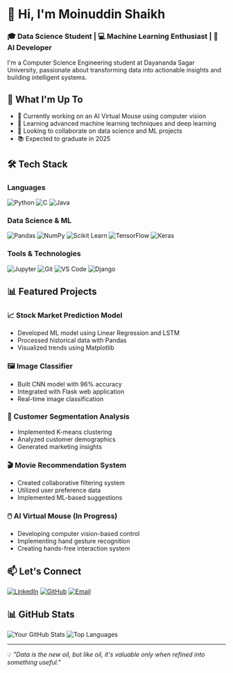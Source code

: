# 👋 Hi, I'm Moinuddin Shaikh

### 🎓 Data Science Student | 💻 Machine Learning Enthusiast | 🤖 AI Developer

I'm a Computer Science Engineering student at Dayananda Sagar University, passionate about transforming data into actionable insights and building intelligent systems.

## 🚀 What I'm Up To

- 🔭 Currently working on an AI Virtual Mouse using computer vision
- 🌱 Learning advanced machine learning techniques and deep learning
- 👯 Looking to collaborate on data science and ML projects
- 📚 Expected to graduate in 2025

## 🛠️ Tech Stack

### Languages
![Python](https://img.shields.io/badge/Python-3776AB?style=flat&logo=python&logoColor=white)
![C](https://img.shields.io/badge/C-00599C?style=flat&logo=c&logoColor=white)
![Java](https://img.shields.io/badge/Java-ED8B00?style=flat&logo=openjdk&logoColor=white)

### Data Science & ML
![Pandas](https://img.shields.io/badge/Pandas-150458?style=flat&logo=pandas&logoColor=white)
![NumPy](https://img.shields.io/badge/NumPy-013243?style=flat&logo=numpy&logoColor=white)
![Scikit Learn](https://img.shields.io/badge/Scikit_Learn-F7931E?style=flat&logo=scikit-learn&logoColor=white)
![TensorFlow](https://img.shields.io/badge/TensorFlow-FF6F00?style=flat&logo=tensorflow&logoColor=white)
![Keras](https://img.shields.io/badge/Keras-D00000?style=flat&logo=keras&logoColor=white)

### Tools & Technologies
![Jupyter](https://img.shields.io/badge/Jupyter-F37626?style=flat&logo=jupyter&logoColor=white)
![Git](https://img.shields.io/badge/Git-F05032?style=flat&logo=git&logoColor=white)
![VS Code](https://img.shields.io/badge/VS_Code-007ACC?style=flat&logo=visual-studio-code&logoColor=white)
![Django](https://img.shields.io/badge/Django-092E20?style=flat&logo=django&logoColor=white)

## 📊 Featured Projects

### 📈 Stock Market Prediction Model
- Developed ML model using Linear Regression and LSTM
- Processed historical data with Pandas
- Visualized trends using Matplotlib

### 🖼️ Image Classifier
- Built CNN model with 96% accuracy
- Integrated with Flask web application
- Real-time image classification

### 👥 Customer Segmentation Analysis
- Implemented K-means clustering
- Analyzed customer demographics
- Generated marketing insights

### 🎬 Movie Recommendation System
- Created collaborative filtering system
- Utilized user preference data
- Implemented ML-based suggestions

### 🖱️ AI Virtual Mouse (In Progress)
- Developing computer vision-based control
- Implementing hand gesture recognition
- Creating hands-free interaction system

## 📫 Let's Connect

[![LinkedIn](https://img.shields.io/badge/LinkedIn-0077B5?style=flat&logo=linkedin&logoColor=white)](https://www.linkedin.com/)
[![GitHub](https://img.shields.io/badge/GitHub-100000?style=flat&logo=github&logoColor=white)](https://github.com/)
[![Email](https://img.shields.io/badge/Email-D14836?style=flat&logo=gmail&logoColor=white)](mailto:mrmoinshaikh6@gmail.com)

## 📊 GitHub Stats

![Your GitHub Stats](https://github-readme-stats.vercel.app/api?username=YourGitHubUsername&show_icons=true&theme=dark)
![Top Languages](https://github-readme-stats.vercel.app/api/top-langs/?username=YourGitHubUsername&layout=compact&theme=dark)

---
💡 *"Data is the new oil, but like oil, it's valuable only when refined into something useful."*
